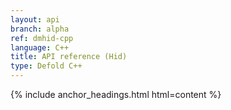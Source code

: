 ```yaml
---
layout: api
branch: alpha
ref: dmhid-cpp
language: C++
title: API reference (Hid)
type: Defold C++
---
```

{% include anchor_headings.html html=content %}
